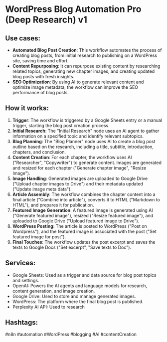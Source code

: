 # WordPress Blog Automation Pro (Deep Research) v1

## Use cases:

- **Automated Blog Post Creation**: This workflow automates the process of creating blog posts, from initial research to publishing on a WordPress site, saving time and effort.
- **Content Repurposing**: It can repurpose existing content by researching related topics, generating new chapter images, and creating updated blog posts with fresh insights.
- **SEO Optimization**: By using AI to generate relevant content and optimize image metadata, the workflow can improve the SEO performance of blog posts.

## How it works:

1.  **Trigger**: The workflow is triggered by a Google Sheets entry or a manual trigger, starting the blog post creation process.
2.  **Initial Research**: The "Initial Research" node uses an AI agent to gather information on a specified topic and identify relevant subtopics.
3.  **Blog Planning**: The "Blog Planner" node uses AI to create a blog post outline based on the research, including a title, subtitle, introduction, chapters, and conclusion.
4.  **Content Creation**: For each chapter, the workflow uses AI ("Researcher", "Copywriter") to generate content. Images are generated and resized for each chapter ("Generate chapter image", "Resize Image").
5.  **Image Handling**: Generated images are uploaded to Google Drive ("Upload chapter images to Drive") and their metadata updated ("Update image meta data").
6.  **Article Assembly**: The workflow combines the chapter content into a final article ("Combine into article"), converts it to HTML ("Markdown to HTML"), and prepares it for publication.
7.  **Featured Image Generation**: A featured image is generated using AI ("Generate featured image"), resized ("Resize featured image"), and uploaded to Google Drive ("Upload featured image to Drive").
8.  **WordPress Posting**: The article is posted to WordPress ("Post on Wordpress"), and the featured image is associated with the post ("Set featured image for post").
9.  **Final Touches**: The workflow updates the post excerpt and saves the texts to Google Docs ("Set excerpt", "Save texts to Doc").

## Services:

-   Google Sheets: Used as a trigger and data source for blog post topics and settings.
-   OpenAI: Powers the AI agents and language models for research, content generation, and image creation.
-   Google Drive: Used to store and manage generated images.
-   WordPress: The platform where the final blog post is published.
-   Perplexity AI API: Used to research

## Hashtags:

#n8n #automation #WordPress #blogging #AI #contentCreation
